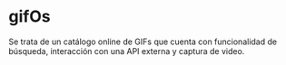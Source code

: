 # gifOs
Se trata de un catálogo online de GIFs que cuenta con funcionalidad de búsqueda, interacción con una API externa y captura de video.
